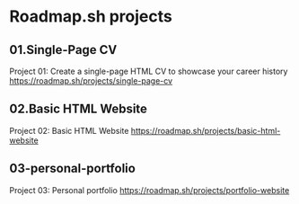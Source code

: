 # Roadmap.sh projects

## 01.Single-Page CV

Project 01: Create a single-page HTML CV to showcase your career history
https://roadmap.sh/projects/single-page-cv

## 02.Basic HTML Website

Project 02: Basic HTML Website
https://roadmap.sh/projects/basic-html-website

## 03-personal-portfolio

Project 03: Personal portfolio
https://roadmap.sh/projects/portfolio-website
